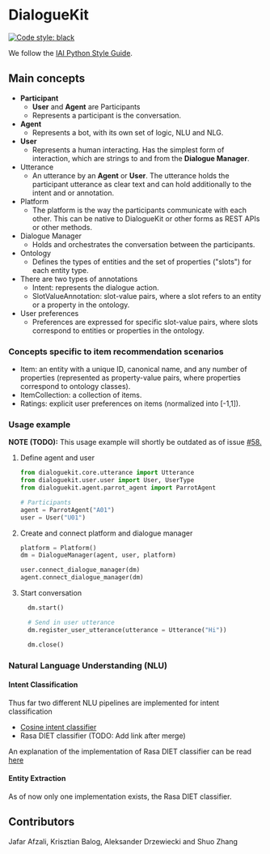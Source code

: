 # DialogueKit

[![Code style: black](https://img.shields.io/badge/code%20style-black-000000.svg)](https://github.com/psf/black)

We follow the [IAI Python Style Guide](https://github.com/iai-group/styleguide/tree/master/python).

## Main concepts

* **Participant**
  * **User** and **Agent** are Participants
  * Represents a participant is the conversation.
* **Agent**
  * Represents a bot, with its own set of logic, NLU and NLG.
* **User**
  * Represents a human interacting. Has the simplest form of interaction, which are strings to and from the **Dialogue Manager**.
* Utterance
  * An utterance by an **Agent** or **User**. The utterance holds the participant utterance as clear text and can hold additionally to the intent and or annotation.
* Platform
  * The platform is the way the participants communicate with each other. This can be native to DialogueKit or other forms as REST APIs or other methods.
* Dialogue Manager
  * Holds and orchestrates the conversation between the participants.
* Ontology
  * Defines the types of entities and the set of properties ("slots") for each entity type.
* There are two types of annotations
  * Intent: represents the dialogue action.
  * SlotValueAnnotation: slot-value pairs, where a slot refers to an entity or a property in the ontology.
* User preferences
  * Preferences are expressed for specific slot-value pairs, where slots correspond to entities or properties in the ontology.

### Concepts specific to item recommendation scenarios

* Item: an entity with a unique ID, canonical name, and any number of properties (represented as property-value pairs, where properties correspond to ontology classes).
* ItemCollection: a collection of items.
* Ratings: explicit user preferences on items (normalized into [-1,1]).

### Usage example

**NOTE (TODO):** This usage example will shortly be outdated as of issue [#58.](https://github.com/iai-group/dialoguekit/issues/58)

1. Define agent and user

    ```python
    from dialoguekit.core.utterance import Utterance
    from dialoguekit.user.user import User, UserType
    from dialoguekit.agent.parrot_agent import ParrotAgent

    # Participants
    agent = ParrotAgent("A01")
    user = User("U01")
    ```

2. Create and connect platform and dialogue manager

    ```python
    platform = Platform()
    dm = DialogueManager(agent, user, platform)

    user.connect_dialogue_manager(dm)
    agent.connect_dialogue_manager(dm)
    ```

3. Start conversation

    ```python
      dm.start()

      # Send in user utterance
      dm.register_user_utterance(utterance = Utterance("Hi"))

      dm.close()
    ```

### Natural Language Understanding (NLU)

#### Intent Classification

Thus far two different NLU pipelines are implemented for intent classification

* [Cosine intent classifier](https://github.com/iai-group/dialoguekit/blob/main/dialoguekit/nlu/models/intent_classifier_cosine.py)
* Rasa DIET classifier (TODO: Add link after merge)

An explanation of the implementation of Rasa DIET classifier can be read [here](docs/rasa_component_library.md)

#### Entity Extraction

As of now only one implementation exists, the Rasa DIET classifier.

## Contributors

Jafar Afzali, Krisztian Balog, Aleksander Drzewiecki and Shuo Zhang
